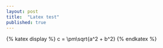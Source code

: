 ```yaml
---
layout: post
title:  "Latex test"
published: true
---
```

{% katex display %}
c = \pm\sqrt{a^2 + b^2}
{% endkatex %}
